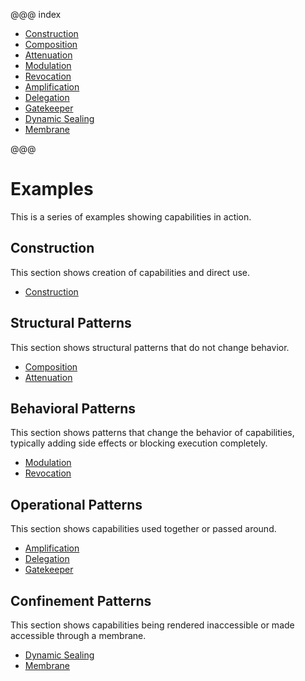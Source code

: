 @@@ index

* [Construction](construction/index.md)
* [Composition](composition.md)
* [Attenuation](attenuation.md)
* [Modulation](modulation.md)
* [Revocation](revocation.md)
* [Amplification](amplification.md)
* [Delegation](delegation.md)
* [Gatekeeper](gatekeeper.md)
* [Dynamic Sealing](dynamic_seal.md)
* [Membrane](membrane.md)

@@@

# Examples

This is a series of examples showing capabilities in action.

## Construction

This section shows creation of capabilities and direct use.

* [Construction](construction/index.md)

## Structural Patterns

This section shows structural patterns that do not change behavior.

* [Composition](composition.md)
* [Attenuation](attenuation.md)

## Behavioral Patterns

This section shows patterns that change the behavior of capabilities, typically adding side effects or blocking execution completely.

* [Modulation](modulation.md)
* [Revocation](revocation.md)

## Operational Patterns

This section shows capabilities used together or passed around.

* [Amplification](amplification.md)
* [Delegation](delegation.md)
* [Gatekeeper](gatekeeper.md)

## Confinement Patterns

This section shows capabilities being rendered inaccessible or made accessible through a membrane.

* [Dynamic Sealing](dynamic_seal.md)
* [Membrane](membrane.md)
